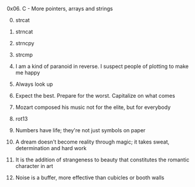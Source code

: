 0x06. C - More pointers, arrays and strings

0. strcat

1. strncat

2. strncpy

3. strcmp

4. I am a kind of paranoid in reverse. I suspect people of plotting to make me happy

5. Always look up

6. Expect the best. Prepare for the worst. Capitalize on what comes

7. Mozart composed his music not for the elite, but for everybody

8. rot13

9. Numbers have life; they're not just symbols on paper

10. A dream doesn't become reality through magic; it takes sweat, determination and hard work

11. It is the addition of strangeness to beauty that constitutes the romantic character in art

12. Noise is a buffer, more effective than cubicles or booth walls
